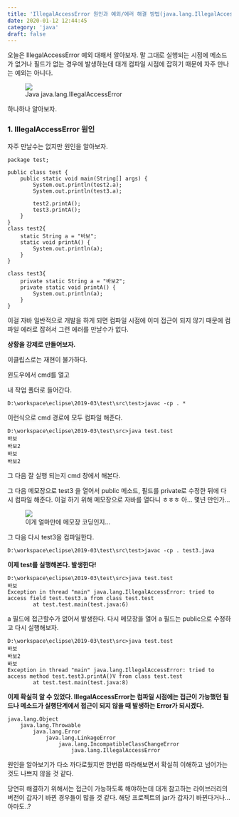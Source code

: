 ```yaml
---
title: 'IllegalAccessError 원인과 예외/에러 해결 방법(java.lang.IllegalAccessError)'
date: 2020-01-12 12:44:45
category: 'java'
draft: false
---
```


오늘은 IllegalAccessError 예외 대해서 알아보자. 말 그대로 실행되는 시점에 메소드가 없거나 필드가 없는 경우에 발생하는데 대개 컴파일 시점에 잡히기 때문에 자주 만나는 예외는 아니다. 

<figure class="imageblock alignCenter" data-filename="다운로드 (1).jpg" data-origin-width="225" data-origin-height="225"><span data-url="https://blog.kakaocdn.net/dn/I1uXX/btqA5QPDoAN/GyYjgJmNDvqYTzfrB8Aw9K/img.jpg" data-lightbox="lightbox" data-alt="Java&amp;nbsp;java.lang.IllegalAccessError"><img src="https://blog.kakaocdn.net/dn/I1uXX/btqA5QPDoAN/GyYjgJmNDvqYTzfrB8Aw9K/img.jpg" srcset="https://img1.daumcdn.net/thumb/R1280x0/?scode=mtistory2&amp;fname=https%3A%2F%2Fblog.kakaocdn.net%2Fdn%2FI1uXX%2FbtqA5QPDoAN%2FGyYjgJmNDvqYTzfrB8Aw9K%2Fimg.jpg" data-filename="다운로드 (1).jpg" data-origin-width="225" data-origin-height="225"></span><figcaption>Java&nbsp;java.lang.IllegalAccessError</figcaption></figure>

하나하나 알아보자. 

### **1\. IllegalAccessError 원인**

자주 만날수는 없지만 원인을 알아보자. 

    package test;
    
    public class test {
    	public static void main(String[] args) {
            System.out.println(test2.a);
            System.out.println(test3.a);
            
            test2.printA();
            test3.printA();   
        }
    }
    class test2{
    	static String a = "바보";
    	static void printA() {
    		System.out.println(a);
    	}
    }
    
    class test3{
    	private static String a = "바보2";
    	private static void printA() {
    		System.out.println(a);
    	}
    }

이걸 자바 일반적으로 개발을 하게 되면 컴파일 시점에 이미 접근이 되지 않기 때문에 컴파일 에러로 잡혀서 그런 에러를 만날수가 없다. 

**상황을 강제로 만들어보자.** 

이클립스로는 재현이 불가하다. 

윈도우에서 cmd를 열고 

내 작업 폴더로 들어간다. 

    D:\workspace\eclipse\2019-03\test\src\test>javac -cp . *

이런식으로 cmd 경로에 모두 컴파일 해준다. 

    D:\workspace\eclipse\2019-03\test\src>java test.test
    바보
    바보2
    바보
    바보2

그 다음 잘 실행 되는지 cmd 창에서 해본다. 

그 다음 메모장으로 test3 을 열어서 public 메소드, 필드를 private로 수정한 뒤에 다시 컴파일 해준다. 이걸 하기 위해 메모장으로 자바를 열다니 ㅎㅎㅎ 아... 몇년 만인가...

<figure class="imageblock alignCenter" data-origin-width="0" data-origin-height="0"><span data-url="https://blog.kakaocdn.net/dn/bb0uiw/btqA6pqs1x4/w3LNGVV5aQETIF1I0qjXdk/img.png" data-lightbox="lightbox" data-alt="이게 얼마만에 메모장 코딩인지..."><img src="https://blog.kakaocdn.net/dn/bb0uiw/btqA6pqs1x4/w3LNGVV5aQETIF1I0qjXdk/img.png" srcset="https://img1.daumcdn.net/thumb/R1280x0/?scode=mtistory2&amp;fname=https%3A%2F%2Fblog.kakaocdn.net%2Fdn%2Fbb0uiw%2FbtqA6pqs1x4%2Fw3LNGVV5aQETIF1I0qjXdk%2Fimg.png" data-origin-width="0" data-origin-height="0"></span><figcaption>이게 얼마만에 메모장 코딩인지...</figcaption></figure>

그 다음 다시 test3을 컴파일한다. 

    D:\workspace\eclipse\2019-03\test\src\test>javac -cp . test3.java

**이제 test를 실행해본다. 발생한다!**

    D:\workspace\eclipse\2019-03\test\src>java test.test
    바보
    Exception in thread "main" java.lang.IllegalAccessError: tried to access field test.test3.a from class test.test
            at test.test.main(test.java:6)

a 필드에 접근할수가 없어서 발생한다. 다시 메모장을 열어 a 필드는 public으로 수정하고 다시 실행해보자. 

    D:\workspace\eclipse\2019-03\test\src>java test.test
    바보
    바보2
    바보
    Exception in thread "main" java.lang.IllegalAccessError: tried to access method test.test3.printA()V from class test.test
            at test.test.main(test.java:8)

**이제 확실히 알 수 있었다. IllegalAccessError는 컴파일 시점에는 접근이 가능했던 필드나 메소드가 실행단계에서 접근이 되지 않을 때 발생하는 Error가 되시겠다.** 

    java.lang.Object
    	java.lang.Throwable
    		java.lang.Error
    			java.lang.LinkageError
    				java.lang.IncompatibleClassChangeError
    					java.lang.IllegalAccessError

원인을 알아보기가 다소 까다로웠지만 한번쯤 따라해보면서 확실히 이해하고 넘어가는것도 나쁘지 않을 것 같다. 

당연히 해결하기 위해서는 접근이 가능하도록 해야하는데 대개 참고하는 라이브러리의 버전이 갑자기 바뀐 경우들이 많을 것 같다. 해당 프로젝트의 jar가 갑자기 바뀐다거나... 아마도..?
